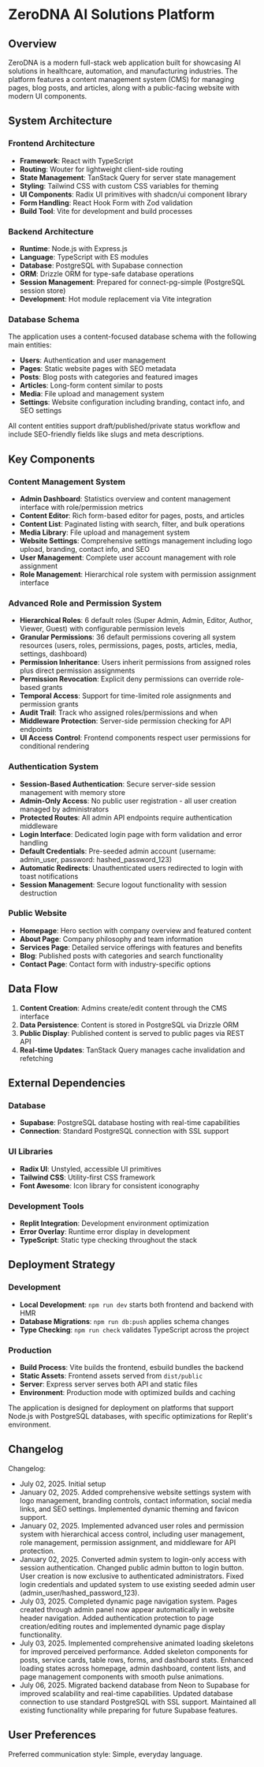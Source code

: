 # ZeroDNA AI Solutions Platform

## Overview

ZeroDNA is a modern full-stack web application built for showcasing AI solutions in healthcare, automation, and manufacturing industries. The platform features a content management system (CMS) for managing pages, blog posts, and articles, along with a public-facing website with modern UI components.

## System Architecture

### Frontend Architecture
- **Framework**: React with TypeScript
- **Routing**: Wouter for lightweight client-side routing
- **State Management**: TanStack Query for server state management
- **Styling**: Tailwind CSS with custom CSS variables for theming
- **UI Components**: Radix UI primitives with shadcn/ui component library
- **Form Handling**: React Hook Form with Zod validation
- **Build Tool**: Vite for development and build processes

### Backend Architecture
- **Runtime**: Node.js with Express.js
- **Language**: TypeScript with ES modules
- **Database**: PostgreSQL with Supabase connection
- **ORM**: Drizzle ORM for type-safe database operations
- **Session Management**: Prepared for connect-pg-simple (PostgreSQL session store)
- **Development**: Hot module replacement via Vite integration

### Database Schema
The application uses a content-focused database schema with the following main entities:
- **Users**: Authentication and user management
- **Pages**: Static website pages with SEO metadata
- **Posts**: Blog posts with categories and featured images
- **Articles**: Long-form content similar to posts
- **Media**: File upload and management system
- **Settings**: Website configuration including branding, contact info, and SEO settings

All content entities support draft/published/private status workflow and include SEO-friendly fields like slugs and meta descriptions.

## Key Components

### Content Management System
- **Admin Dashboard**: Statistics overview and content management interface with role/permission metrics
- **Content Editor**: Rich form-based editor for pages, posts, and articles
- **Content List**: Paginated listing with search, filter, and bulk operations
- **Media Library**: File upload and management system
- **Website Settings**: Comprehensive settings management including logo upload, branding, contact info, and SEO
- **User Management**: Complete user account management with role assignment
- **Role Management**: Hierarchical role system with permission assignment interface

### Advanced Role and Permission System
- **Hierarchical Roles**: 6 default roles (Super Admin, Admin, Editor, Author, Viewer, Guest) with configurable permission levels
- **Granular Permissions**: 36 default permissions covering all system resources (users, roles, permissions, pages, posts, articles, media, settings, dashboard)
- **Permission Inheritance**: Users inherit permissions from assigned roles plus direct permission assignments
- **Permission Revocation**: Explicit deny permissions can override role-based grants
- **Temporal Access**: Support for time-limited role assignments and permission grants
- **Audit Trail**: Track who assigned roles/permissions and when
- **Middleware Protection**: Server-side permission checking for API endpoints
- **UI Access Control**: Frontend components respect user permissions for conditional rendering

### Authentication System
- **Session-Based Authentication**: Secure server-side session management with memory store
- **Admin-Only Access**: No public user registration - all user creation managed by administrators
- **Protected Routes**: All admin API endpoints require authentication middleware
- **Login Interface**: Dedicated login page with form validation and error handling
- **Default Credentials**: Pre-seeded admin account (username: admin_user, password: hashed_password_123)
- **Automatic Redirects**: Unauthenticated users redirected to login with toast notifications
- **Session Management**: Secure logout functionality with session destruction

### Public Website
- **Homepage**: Hero section with company overview and featured content
- **About Page**: Company philosophy and team information
- **Services Page**: Detailed service offerings with features and benefits
- **Blog**: Published posts with categories and search functionality
- **Contact Page**: Contact form with industry-specific options

## Data Flow

1. **Content Creation**: Admins create/edit content through the CMS interface
2. **Data Persistence**: Content is stored in PostgreSQL via Drizzle ORM
3. **Public Display**: Published content is served to public pages via REST API
4. **Real-time Updates**: TanStack Query manages cache invalidation and refetching

## External Dependencies

### Database
- **Supabase**: PostgreSQL database hosting with real-time capabilities
- **Connection**: Standard PostgreSQL connection with SSL support

### UI Libraries
- **Radix UI**: Unstyled, accessible UI primitives
- **Tailwind CSS**: Utility-first CSS framework
- **Font Awesome**: Icon library for consistent iconography

### Development Tools
- **Replit Integration**: Development environment optimization
- **Error Overlay**: Runtime error display in development
- **TypeScript**: Static type checking throughout the stack

## Deployment Strategy

### Development
- **Local Development**: `npm run dev` starts both frontend and backend with HMR
- **Database Migrations**: `npm run db:push` applies schema changes
- **Type Checking**: `npm run check` validates TypeScript across the project

### Production
- **Build Process**: Vite builds the frontend, esbuild bundles the backend
- **Static Assets**: Frontend assets served from `dist/public`
- **Server**: Express server serves both API and static files
- **Environment**: Production mode with optimized builds and caching

The application is designed for deployment on platforms that support Node.js with PostgreSQL databases, with specific optimizations for Replit's environment.

## Changelog

Changelog:
- July 02, 2025. Initial setup
- January 02, 2025. Added comprehensive website settings system with logo management, branding controls, contact information, social media links, and SEO settings. Implemented dynamic theming and favicon support.
- January 02, 2025. Implemented advanced user roles and permission system with hierarchical access control, including user management, role management, permission assignment, and middleware for API protection.
- January 02, 2025. Converted admin system to login-only access with session authentication. Changed public admin button to login button. User creation is now exclusive to authenticated administrators. Fixed login credentials and updated system to use existing seeded admin user (admin_user/hashed_password_123).
- July 03, 2025. Completed dynamic page navigation system. Pages created through admin panel now appear automatically in website header navigation. Added authentication protection to page creation/editing routes and implemented dynamic page display functionality.
- July 03, 2025. Implemented comprehensive animated loading skeletons for improved perceived performance. Added skeleton components for posts, service cards, table rows, forms, and dashboard stats. Enhanced loading states across homepage, admin dashboard, content lists, and page management components with smooth pulse animations.
- July 06, 2025. Migrated backend database from Neon to Supabase for improved scalability and real-time capabilities. Updated database connection to use standard PostgreSQL with SSL support. Maintained all existing functionality while preparing for future Supabase features.

## User Preferences

Preferred communication style: Simple, everyday language.